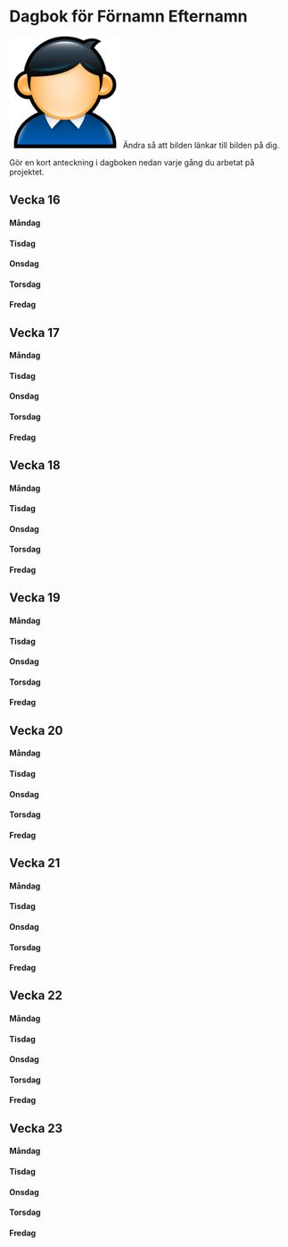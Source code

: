 # Dagbok för Förnamn Efternamn 

<img src="../images/user.png" width="200"> Ändra så att bilden länkar till bilden på dig. 

Gör en kort anteckning i dagboken nedan varje gång du arbetat på projektet. 

## Vecka 16

#### Måndag 

#### Tisdag

#### Onsdag 

#### Torsdag

#### Fredag

## Vecka 17

#### Måndag 

#### Tisdag

#### Onsdag 

#### Torsdag

#### Fredag

## Vecka 18

#### Måndag 

#### Tisdag

#### Onsdag 

#### Torsdag

#### Fredag

## Vecka 19

#### Måndag 

#### Tisdag

#### Onsdag 

#### Torsdag

#### Fredag

## Vecka 20

#### Måndag 

#### Tisdag

#### Onsdag 

#### Torsdag

#### Fredag

## Vecka 21

#### Måndag 

#### Tisdag

#### Onsdag 

#### Torsdag

#### Fredag

## Vecka 22

#### Måndag 

#### Tisdag

#### Onsdag 

#### Torsdag

#### Fredag

## Vecka 23

#### Måndag 

#### Tisdag

#### Onsdag 

#### Torsdag

#### Fredag
